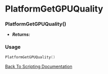# PlatformGetGPUQuality

### PlatformGetGPUQuality()
- ***Returns:*** 

### Usage

```Lua
PlatformGetGPUQuality()
```


[Back To Scripting Documentation](../README.md)
